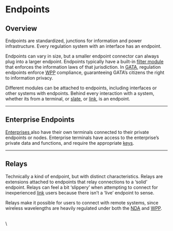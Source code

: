 # Endpoints

## Overview

Endpoints are standardized, junctions for information and power infrastructure. Every regulation system with an interface has an endpoint.

Endpoints can vary in size, but a smaller endpoint connector can always plug into a larger endpoint. Endpoints typically have a built-in [filter module](asimovian-architecture.md#filter-modules) that enforces the information laws of that jurisdiction. In [GATA](../../nations/gata/), regulation endpoints enforce [WPP](../../nations/gata/institutions/atlan-information-control.md#whole-privacy-protection-act) compliance, guaranteeing GATA’s citizens the right to information privacy.

Different modules can be attached to endpoints, including interfaces or other systems with endpoints. Behind every interaction with a system, whether its from a terminal, or [slate](slates.md), or [link](links.md), is an endpoint.

***

## Enterprise Endpoints

[Enterprises ](../../nations/gata/enterprise/)also have their own terminals connected to their private endpoints or nodes. Enterprise terminals have access to the enterprise’s private data and functions, and require the appropriate [keys](../../nations/gata/politics/keys.md).

***

## **Relays**

Technically a kind of endpoint, but with distinct characteristics. Relays are extensions attached to endpoints that relay connections to a ‘solid’ endpoint. Relays can feel a bit ‘slippery’ when attempting to connect for inexperienced [link](links.md) users because there isn’t a ‘live’ endpoint to sense.

Relays make it possible for users to connect with remote systems, since wireless wavelengths are heavily regulated under both the [NDA](../../nations/gata/politics/new-dawn-accords.md) and [WPP](../../nations/gata/institutions/atlan-information-control.md#whole-privacy-protection-act).

\
\
